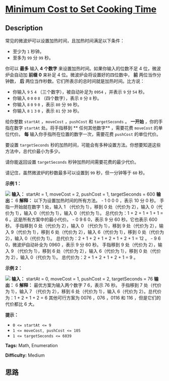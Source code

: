 # [Minimum Cost to Set Cooking Time][title]

## Description

常见的微波炉可以设置加热时间，且加热时间满足以下条件：

  * 至少为 `1` 秒钟。
  * 至多为 `99` 分 `99` 秒。

你可以 **最多**  输入  **4 个数字**  来设置加热时间。如果你输入的位数不足 4 位，微波炉会自动加 **前缀**   **0**  来补足
4 位。微波炉会将设置好的四位数中， **前**  两位当作分钟数， **后**  两位当作秒数。它们所表示的总时间就是加热时间。比方说：

  * 你输入 `9` `5` `4` （三个数字），被自动补足为 `0954` ，并表示 `9` 分 `54` 秒。
  * 你输入 `0` `0` `0` `8` （四个数字），表示 `0` 分 `8` 秒。
  * 你输入 `8` `0` `9` `0` ，表示 `80` 分 `90` 秒。
  * 你输入 `8` `1` `3` `0` ，表示 `81` 分 `30` 秒。

给你整数 `startAt` ，`moveCost` ，`pushCost` 和 `targetSeconds` 。 **一开始** ，你的手指在数字
`startAt` 处。将手指移到 **  任何其他数字** ，需要花费 `moveCost` 的单位代价。 **每**
输入你手指所在位置的数字一次，需要花费 `pushCost` 的单位代价。

要设置 `targetSeconds` 秒的加热时间，可能会有多种设置方法。你想要知道这些方法中，总代价最小为多少。

请你能返回设置 `targetSeconds` 秒钟加热时间需要花费的最少代价。

请记住，虽然微波炉的秒数最多可以设置到 `99` 秒，但一分钟等于 `60` 秒。



**示例 1：**

![](https://assets.leetcode.com/uploads/2021/12/30/1.png)
            **输入：** startAt = 1, moveCost = 2, pushCost = 1, targetSeconds = 600    **输出：** 6    **解释：** 以下为设置加热时间的所有方法。    - 1 0 0 0 ，表示 10 分 0 秒。      手指一开始就在数字 1 处，输入 1 （代价为 1），移到 0 处（代价为 2），输入 0（代价为 1），输入 0（代价为 1），输入 0（代价为 1）。      总代价为：1 + 2 + 1 + 1 + 1 = 6 。这是所有方案中的最小代价。    - 0 9 6 0，表示 9 分 60 秒。它也表示 600 秒。      手指移到 0 处（代价为 2），输入 0 （代价为 1），移到 9 处（代价为 2），输入 9（代价为 1），移到 6 处（代价为 2），输入 6（代价为 1），移到 0 处（代价为 2），输入 0（代价为 1）。      总代价为：2 + 1 + 2 + 1 + 2 + 1 + 2 + 1 = 12 。    - 9 6 0，微波炉自动补全为 0960 ，表示 9 分 60 秒。      手指移到 9 处（代价为 2），输入 9 （代价为 1），移到 6 处（代价为 2），输入 6（代价为 1），移到 0 处（代价为 2），输入 0（代价为 1）。      总代价为：2 + 1 + 2 + 1 + 2 + 1 = 9 。    

**示例 2：**

![](https://assets.leetcode.com/uploads/2021/12/30/2.png)
            **输入：** startAt = 0, moveCost = 1, pushCost = 2, targetSeconds = 76    **输出：** 6    **解释：** 最优方案为输入两个数字 7 6，表示 76 秒。    手指移到 7 处（代价为 1），输入 7 （代价为 2），移到 6 处（代价为 1），输入 6（代价为 2）。总代价为：1 + 2 + 1 + 2 = 6    其他可行方案为 0076 ，076 ，0116 和 116 ，但是它们的代价都比 6 大。    



**提示：**

  * `0 <= startAt <= 9`
  * `1 <= moveCost, pushCost <= 105`
  * `1 <= targetSeconds <= 6039`


**Tags:** Math, Enumeration

**Difficulty:** Medium

## 思路

[title]: https://leetcode-cn.com/problems/minimum-cost-to-set-cooking-time
